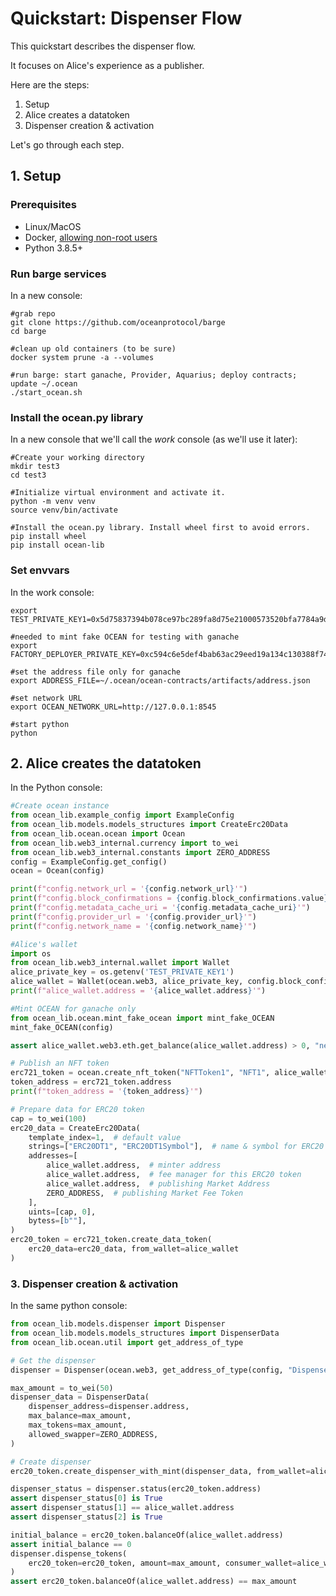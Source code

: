<!--
Copyright 2021 Ocean Protocol Foundation
SPDX-License-Identifier: Apache-2.0
-->

# Quickstart: Dispenser Flow

This quickstart describes the dispenser flow.

It focuses on Alice's experience as a publisher.

Here are the steps:

1.  Setup
2.  Alice creates a datatoken
3.  Dispenser creation & activation

Let's go through each step.

## 1. Setup

### Prerequisites

-   Linux/MacOS
-   Docker, [allowing non-root users](https://www.thegeekdiary.com/run-docker-as-a-non-root-user/)
-   Python 3.8.5+

### Run barge services

In a new console:

```console
#grab repo
git clone https://github.com/oceanprotocol/barge
cd barge

#clean up old containers (to be sure)
docker system prune -a --volumes

#run barge: start ganache, Provider, Aquarius; deploy contracts; update ~/.ocean
./start_ocean.sh
```

### Install the ocean.py library

In a new console that we'll call the _work_ console (as we'll use it later):

```console
#Create your working directory
mkdir test3
cd test3

#Initialize virtual environment and activate it.
python -m venv venv
source venv/bin/activate

#Install the ocean.py library. Install wheel first to avoid errors.
pip install wheel
pip install ocean-lib
```

### Set envvars

In the work console:
```console
export TEST_PRIVATE_KEY1=0x5d75837394b078ce97bc289fa8d75e21000573520bfa7784a9d28ccaae602bf8

#needed to mint fake OCEAN for testing with ganache
export FACTORY_DEPLOYER_PRIVATE_KEY=0xc594c6e5def4bab63ac29eed19a134c130388f74f019bc74b8f4389df2837a58

#set the address file only for ganache
export ADDRESS_FILE=~/.ocean/ocean-contracts/artifacts/address.json

#set network URL
export OCEAN_NETWORK_URL=http://127.0.0.1:8545

#start python
python
```

## 2. Alice creates the datatoken


In the Python console:
```python
#Create ocean instance
from ocean_lib.example_config import ExampleConfig
from ocean_lib.models.models_structures import CreateErc20Data
from ocean_lib.ocean.ocean import Ocean
from ocean_lib.web3_internal.currency import to_wei
from ocean_lib.web3_internal.constants import ZERO_ADDRESS
config = ExampleConfig.get_config()
ocean = Ocean(config)

print(f"config.network_url = '{config.network_url}'")
print(f"config.block_confirmations = {config.block_confirmations.value}")
print(f"config.metadata_cache_uri = '{config.metadata_cache_uri}'")
print(f"config.provider_url = '{config.provider_url}'")
print(f"config.network_name = '{config.network_name}'")

#Alice's wallet
import os
from ocean_lib.web3_internal.wallet import Wallet
alice_private_key = os.getenv('TEST_PRIVATE_KEY1')
alice_wallet = Wallet(ocean.web3, alice_private_key, config.block_confirmations, config.transaction_timeout)
print(f"alice_wallet.address = '{alice_wallet.address}'")

#Mint OCEAN for ganache only
from ocean_lib.ocean.mint_fake_ocean import mint_fake_OCEAN
mint_fake_OCEAN(config)

assert alice_wallet.web3.eth.get_balance(alice_wallet.address) > 0, "need ETH"

# Publish an NFT token
erc721_token = ocean.create_nft_token("NFTToken1", "NFT1", alice_wallet)
token_address = erc721_token.address
print(f"token_address = '{token_address}'")

# Prepare data for ERC20 token
cap = to_wei(100)
erc20_data = CreateErc20Data(
    template_index=1,  # default value
    strings=["ERC20DT1", "ERC20DT1Symbol"],  # name & symbol for ERC20 token
    addresses=[
        alice_wallet.address,  # minter address
        alice_wallet.address,  # fee manager for this ERC20 token
        alice_wallet.address,  # publishing Market Address
        ZERO_ADDRESS,  # publishing Market Fee Token
    ],
    uints=[cap, 0],
    bytess=[b""],
)
erc20_token = erc721_token.create_data_token(
    erc20_data=erc20_data, from_wallet=alice_wallet
)
```

### 3. Dispenser creation & activation

In the same python console:
```python
from ocean_lib.models.dispenser import Dispenser
from ocean_lib.models.models_structures import DispenserData
from ocean_lib.ocean.util import get_address_of_type

# Get the dispenser
dispenser = Dispenser(ocean.web3, get_address_of_type(config, "Dispenser"))

max_amount = to_wei(50)
dispenser_data = DispenserData(
    dispenser_address=dispenser.address,
    max_balance=max_amount,
    max_tokens=max_amount,
    allowed_swapper=ZERO_ADDRESS,
)

# Create dispenser
erc20_token.create_dispenser_with_mint(dispenser_data, from_wallet=alice_wallet)

dispenser_status = dispenser.status(erc20_token.address)
assert dispenser_status[0] is True
assert dispenser_status[1] == alice_wallet.address
assert dispenser_status[2] is True

initial_balance = erc20_token.balanceOf(alice_wallet.address)
assert initial_balance == 0
dispenser.dispense_tokens(
    erc20_token=erc20_token, amount=max_amount, consumer_wallet=alice_wallet
)
assert erc20_token.balanceOf(alice_wallet.address) == max_amount
```


